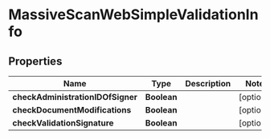 

# MassiveScanWebSimpleValidationInfo


## Properties

| Name | Type | Description | Notes |
|------------ | ------------- | ------------- | -------------|
|**checkAdministrationIDOfSigner** | **Boolean** |  |  [optional] |
|**checkDocumentModifications** | **Boolean** |  |  [optional] |
|**checkValidationSignature** | **Boolean** |  |  [optional] |



